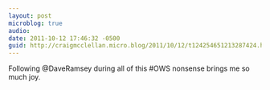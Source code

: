 ```yaml
---
layout: post
microblog: true
audio: 
date: 2011-10-12 17:46:32 -0500
guid: http://craigmcclellan.micro.blog/2011/10/12/t124254651213287424.html
---
```

Following @DaveRamsey during all of this #OWS nonsense brings me so much joy.
